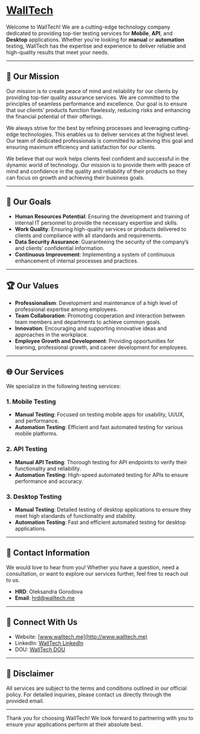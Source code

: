 # [**WallTech**](https://walltech.me/)

Welcome to WallTech! We are a cutting-edge technology company dedicated to providing top-tier testing services for **Mobile**, **API**, and **Desktop** applications. Whether you're looking for **manual** or **automation** testing, WallTech has the expertise and experience to deliver reliable and high-quality results that meet your needs.

---

## 📌 **Our Mission**
Our mission is to create peace of mind and reliability for our clients by providing top-tier quality assurance services. We are committed to the principles of seamless performance and excellence. Our goal is to ensure that our clients’ products function flawlessly, reducing risks and enhancing the financial potential of their offerings.

We always strive for the best by refining processes and leveraging cutting-edge technologies. This enables us to deliver services at the highest level. Our team of dedicated professionals is committed to achieving this goal and ensuring maximum efficiency and satisfaction for our clients.

We believe that our work helps clients feel confident and successful in the dynamic world of technology. Our mission is to provide them with peace of mind and confidence in the quality and reliability of their products so they can focus on growth and achieving their business goals.

---

## 🎯 **Our Goals**
- **Human Resources Potential**: Ensuring the development and training of internal IT personnel to provide the necessary expertise and skills.
- **Work Quality**: Ensuring high-quality services or products delivered to clients and compliance with all standards and requirements.
- **Data Security Assurance**: Guaranteeing the security of the company’s and clients’ confidential information.
- **Continuous Improvement**: Implementing a system of continuous enhancement of internal processes and practices.

---

## :trophy: **Our Values**
- **Professionalism**: Development and maintenance of a high level of professional expertise among employees.
- **Team Collaboration**: Promoting cooperation and interaction between team members and departments to achieve common goals.
- **Innovation**: Encouraging and supporting innovative ideas and approaches in the workplace.
- **Employee Growth and Development**: Providing opportunities for learning, professional growth, and career development for employees.

---

## 🌐 **Our Services**

We specialize in the following testing services:

### 1. **Mobile Testing**
- **Manual Testing**: Focused on testing mobile apps for usability, UI/UX, and performance.
- **Automation Testing**: Efficient and fast automated testing for various mobile platforms.

### 2. **API Testing**
- **Manual API Testing**: Thorough testing for API endpoints to verify their functionality and reliability.
- **Automation Testing**: High-speed automated testing for APIs to ensure performance and accuracy.

### 3. **Desktop Testing**
- **Manual Testing**: Detailed testing of desktop applications to ensure they meet high standards of functionality and stability.
- **Automation Testing**: Fast and efficient automated testing for desktop applications.

---

## 📧 **Contact Information**

We would love to hear from you! Whether you have a question, need a consultation, or want to explore our services further, feel free to reach out to us.
- **HRD**: Oleksandra Gorodova
- **Email**: [hrd@walltech.me](mailto:hrd@walltech.me)
---

## 📍 **Connect With Us**

- Website: [www.walltech.me](http://www.walltech.me)
- LinkedIn: [WallTech LinkedIn](https://www.linkedin.com/company/walltech)
- DOU: [WallTech DOU](https://jobs.dou.ua/companies/walltech/)


---

## 📄 **Disclaimer**
All services are subject to the terms and conditions outlined in our official policy. For detailed inquiries, please contact us directly through the provided email.

---

Thank you for choosing WallTech! We look forward to partnering with you to ensure your applications perform at their absolute best.

